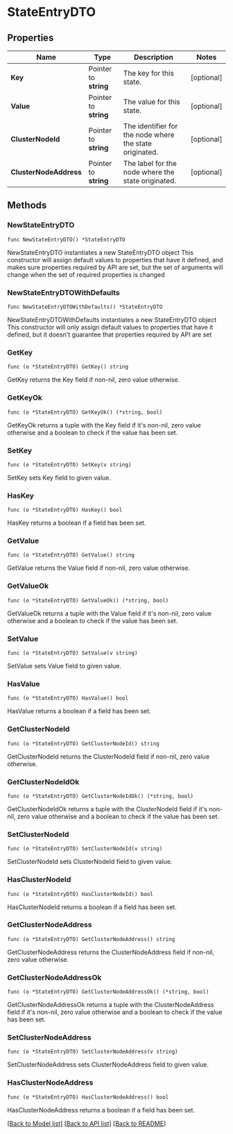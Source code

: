 # StateEntryDTO

## Properties

Name | Type | Description | Notes
------------ | ------------- | ------------- | -------------
**Key** | Pointer to **string** | The key for this state. | [optional] 
**Value** | Pointer to **string** | The value for this state. | [optional] 
**ClusterNodeId** | Pointer to **string** | The identifier for the node where the state originated. | [optional] 
**ClusterNodeAddress** | Pointer to **string** | The label for the node where the state originated. | [optional] 

## Methods

### NewStateEntryDTO

`func NewStateEntryDTO() *StateEntryDTO`

NewStateEntryDTO instantiates a new StateEntryDTO object
This constructor will assign default values to properties that have it defined,
and makes sure properties required by API are set, but the set of arguments
will change when the set of required properties is changed

### NewStateEntryDTOWithDefaults

`func NewStateEntryDTOWithDefaults() *StateEntryDTO`

NewStateEntryDTOWithDefaults instantiates a new StateEntryDTO object
This constructor will only assign default values to properties that have it defined,
but it doesn't guarantee that properties required by API are set

### GetKey

`func (o *StateEntryDTO) GetKey() string`

GetKey returns the Key field if non-nil, zero value otherwise.

### GetKeyOk

`func (o *StateEntryDTO) GetKeyOk() (*string, bool)`

GetKeyOk returns a tuple with the Key field if it's non-nil, zero value otherwise
and a boolean to check if the value has been set.

### SetKey

`func (o *StateEntryDTO) SetKey(v string)`

SetKey sets Key field to given value.

### HasKey

`func (o *StateEntryDTO) HasKey() bool`

HasKey returns a boolean if a field has been set.

### GetValue

`func (o *StateEntryDTO) GetValue() string`

GetValue returns the Value field if non-nil, zero value otherwise.

### GetValueOk

`func (o *StateEntryDTO) GetValueOk() (*string, bool)`

GetValueOk returns a tuple with the Value field if it's non-nil, zero value otherwise
and a boolean to check if the value has been set.

### SetValue

`func (o *StateEntryDTO) SetValue(v string)`

SetValue sets Value field to given value.

### HasValue

`func (o *StateEntryDTO) HasValue() bool`

HasValue returns a boolean if a field has been set.

### GetClusterNodeId

`func (o *StateEntryDTO) GetClusterNodeId() string`

GetClusterNodeId returns the ClusterNodeId field if non-nil, zero value otherwise.

### GetClusterNodeIdOk

`func (o *StateEntryDTO) GetClusterNodeIdOk() (*string, bool)`

GetClusterNodeIdOk returns a tuple with the ClusterNodeId field if it's non-nil, zero value otherwise
and a boolean to check if the value has been set.

### SetClusterNodeId

`func (o *StateEntryDTO) SetClusterNodeId(v string)`

SetClusterNodeId sets ClusterNodeId field to given value.

### HasClusterNodeId

`func (o *StateEntryDTO) HasClusterNodeId() bool`

HasClusterNodeId returns a boolean if a field has been set.

### GetClusterNodeAddress

`func (o *StateEntryDTO) GetClusterNodeAddress() string`

GetClusterNodeAddress returns the ClusterNodeAddress field if non-nil, zero value otherwise.

### GetClusterNodeAddressOk

`func (o *StateEntryDTO) GetClusterNodeAddressOk() (*string, bool)`

GetClusterNodeAddressOk returns a tuple with the ClusterNodeAddress field if it's non-nil, zero value otherwise
and a boolean to check if the value has been set.

### SetClusterNodeAddress

`func (o *StateEntryDTO) SetClusterNodeAddress(v string)`

SetClusterNodeAddress sets ClusterNodeAddress field to given value.

### HasClusterNodeAddress

`func (o *StateEntryDTO) HasClusterNodeAddress() bool`

HasClusterNodeAddress returns a boolean if a field has been set.


[[Back to Model list]](../README.md#documentation-for-models) [[Back to API list]](../README.md#documentation-for-api-endpoints) [[Back to README]](../README.md)


